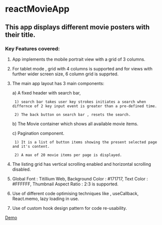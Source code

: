 # reactMovieApp 
## This app displays different movie posters with their title. 

### Key Features covered:
1) App implements the mobile portrait view with a grid of 3 columns.
2) For tablet mode , grid with 4 columns is supported and for views with further wider screen size, 6 column grid is supprted.
3) The main app layout has 3 main components:

    a)  A fixed header with search bar, 

        1) search bar takes user key strokes initiates a search when differnce of 2 key input event is greater than a pre-defined time.

        2) The back button on search bar , resets the search.

    b) The Movie container which shows all available movie items.

    c) Pagination component. 

        1) It is a list of button items showing the present selected page and it's content.

        2) A max of 20 movie items per page is displayed.

4) The listing grid has vertical scrolling enabled and horizontal scrolling disabled.

5) Global Font : Titillium Web, Background Color : #171717, Text Color : #FFFFFF, Thumbnail Aspect Ratio : 2:3 is supported.

6) Use of different code optimising techniques like , useCallback, React.memo, lazy loading in use.

7) Use of custom hook design pattern for code re-usability.

[Demo](https://gouritd.github.io/reactMovieApp/)




